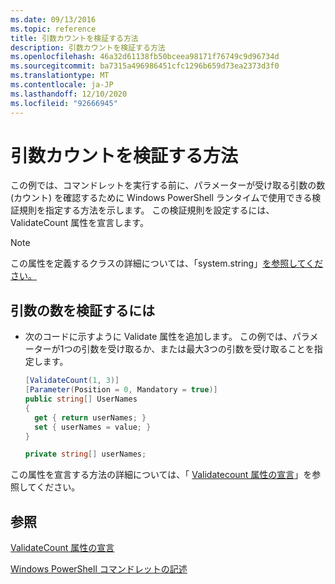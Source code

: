 ```yaml
---
ms.date: 09/13/2016
ms.topic: reference
title: 引数カウントを検証する方法
description: 引数カウントを検証する方法
ms.openlocfilehash: 46a32d61138fb50bceea98171f76749c9d96734d
ms.sourcegitcommit: ba7315a496986451cfc1296b659d73ea2373d3f0
ms.translationtype: MT
ms.contentlocale: ja-JP
ms.lasthandoff: 12/10/2020
ms.locfileid: "92666945"
---
```

# <a name="how-to-validate-an-argument-count"></a>引数カウントを検証する方法

この例では、コマンドレットを実行する前に、パラメーターが受け取る引数の数 (カウント) を確認するために Windows PowerShell ランタイムで使用できる検証規則を指定する方法を示します。 この検証規則を設定するには、ValidateCount 属性を宣言します。

> [!NOTE]
> この属性を定義するクラスの詳細については、「system.string」[を参照してください。](/dotnet/api/System.Management.Automation.ValidateCountAttribute)

## <a name="to-validate-an-argument-count"></a>引数の数を検証するには

- 次のコードに示すように Validate 属性を追加します。 この例では、パラメーターが1つの引数を受け取るか、または最大3つの引数を受け取ることを指定します。

    ```csharp
    [ValidateCount(1, 3)]
    [Parameter(Position = 0, Mandatory = true)]
    public string[] UserNames
    {
      get { return userNames; }
      set { userNames = value; }
    }

    private string[] userNames;
    ```

この属性を宣言する方法の詳細については、「 [Validatecount 属性の宣言](./validatecount-attribute-declaration.md)」を参照してください。

## <a name="see-also"></a>参照

[ValidateCount 属性の宣言](./validatecount-attribute-declaration.md)

[Windows PowerShell コマンドレットの記述](./writing-a-windows-powershell-cmdlet.md)
